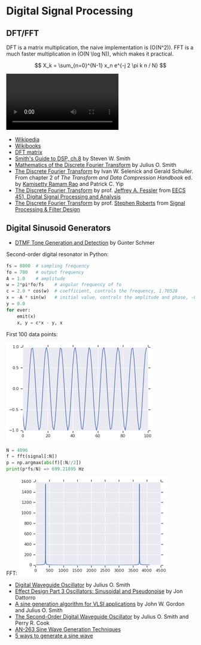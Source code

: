 # Digital Signal Processing

## DFT/FFT

DFT is a matrix multiplication, the naive implementation is \(O(N^2)\).
FFT is a much faster multiplication in \(O(N \log N)\), which makes it practical.

$$ X_k = \sum_{n=0}^{N-1} x_n e^{-j 2 \pi k n / N} $$

<video controls="controls">
  <source type="video/mp4" src="../media/dft-basis.mp4"></source>
  <p>Your browser does not support the video element.</p>
</video>

* [Wikipedia](https://en.wikipedia.org/wiki/Discrete_Fourier_transform)
* [Wikibooks](https://en.wikibooks.org/wiki/Digital_Signal_Processing/Discrete_Fourier_Transform)
* [DFT matrix](https://en.wikipedia.org/wiki/DFT_matrix)
* [Smith's Guide to DSP, ch.8](http://www.dspguide.com/ch8/1.htm) by Steven W. Smith
* [Mathematics of the Discrete Fourier Transform](http://ccrma.stanford.edu/~jos/mdft/) by Julius O. Smith
* [The Discrete Fourier Transform](http://dsp-book.narod.ru/TDCH/CH-02.PDF) by Ivan W. Selenick and Gerald Schuller.  From chapter 2 of _The Transform and Data Compression Handbook_ ed. by [Kamisetty Ramam Rao](https://en.wikipedia.org/wiki/K._R._Rao) and Patrick C. Yip
* [The Discrete Fourier Transform](https://web.eecs.umich.edu/~fessler/course/451/l/pdf/c5.pdf) by prof. [Jeffrey A. Fessler](http://web.eecs.umich.edu/~fessler/) from [EECS 451, Digital Signal Processing and Analysis](https://web.eecs.umich.edu/~fessler/course/451/)
* [The Discrete Fourier Transform](http://www.robots.ox.ac.uk/~sjrob/Teaching/SP/l7.pdf) by prof. [Stephen Roberts](http://www.robots.ox.ac.uk/~sjrob/) from [Signal Processing & Filter Design](http://www.robots.ox.ac.uk/~sjrob/Teaching/sp_course.html)

## Digital Sinusoid Generators

* [DTMF Tone Generation and Detection](http://www.ti.com/lit/an/spra096a/spra096a.pdf) by Gunter Schmer

Second-order digital resonator in Python:
```python
fs = 8000  # sampling frequency
fo = 700   # output frequency
A = 1.0    # amplitude
w = 2*pi*fo/fs    # angular frequency of fo
c = 2.0 * cos(w)  # coefficient, controls the frequency, 1.70528
x = -A * sin(w)   # initial value, controls the amplitude and phase, -0.522498
y = 0.0
for ever:
    emit(x)
    x, y = c*x - y, x
```
First 100 data points:

![wave](links/resonator-wave.png)

```python
N = 4096
f = fft(signal[:N])
p = np.argmax(abs(f)[:N//2])
print(p*fs/N) => 699.21895 Hz
```

FFT:
![fft](links/resonator-fft.png)

* [Digital Waveguide Oscillator](https://ccrma.stanford.edu/~jos/pasp/Digital_Waveguide_Oscillator.html) by Julius O. Smith
* [Effect Design Part 3 Oscillators: Sinusoidal and Pseudonoise](https://ccrma.stanford.edu/~dattorro/EffectDesignPart3.pdf) by Jon Dattorro
* [A sine generation algorithm for VLSI applications](https://ccrma.stanford.edu/~jos/pdf/GordonAndSmith86.pdf) by John W. Gordon and Julius O. Smith
* [The Second-Order Digital Waveguide Oscillator](https://ccrma.stanford.edu/~jos/wgo/wgo.pdf) by Julius O. Smith and Perry R. Cook
* [AN-263 Sine Wave Generation Techniques](http://www.ti.com/lit/an/snoa665c/snoa665c.pdf)
* [5 ways to generate a sine wave](https://www.analogictips.com/sine-wave-generation/)


